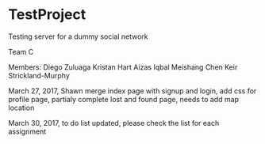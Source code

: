 # TestProject
Testing server for a dummy social network

Team C

Members:
  Diego Zuluaga
  Kristan Hart
  Aizas Iqbal
  Meishang Chen
  Keir Strickland-Murphy

March 27, 2017,  Shawn merge index page with signup and login, add css for profile page, partialy complete lost and found page, needs to add map location 

March 30, 2017, to do list updated, please check the list for each assignment 